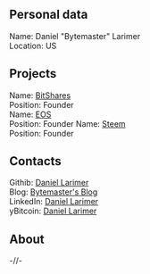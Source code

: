 ## Personal data   
Name: Daniel "Bytemaster" Larimer  
Location: US
## Projects 
Name: [BitShares](../projects/bitshares.md)  
Position: Founder  
Name: [EOS](../projects/eos.md)  
Position: Founder
Name: [Steem](../projects/steem.md)  
Position: Founder
## Contacts
Githib: [Daniel Larimer](https://github.com/bytemaster)  
Blog: [Bytemaster's Blog](http://bytemaster.github.io)  
LinkedIn: [Daniel Larimer](https://www.linkedin.com/in/daniel-larimer-0a367089)  
yBitcoin: [Daniel Larimer](https://ybitcoin.com/people/daniel-larimer) 
## About
-//-
